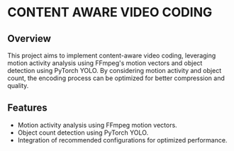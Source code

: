# CONTENT AWARE VIDEO CODING 

## Overview
This project aims to implement content-aware video coding, leveraging motion activity analysis using FFmpeg's motion vectors and object detection using PyTorch YOLO. By considering motion activity and object count, the encoding process can be optimized for better compression and quality.

## Features
- Motion activity analysis using FFmpeg motion vectors.
- Object count detection using PyTorch YOLO.
- Integration of recommended configurations for optimized performance.

